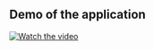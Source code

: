 ## Demo of the application

[![Watch the video](https://img.youtube.com/vi/U_-yGdl70qQ/maxresdefault.jpg)](https://www.youtube.com/watch?v=U_-yGdl70qQ)
